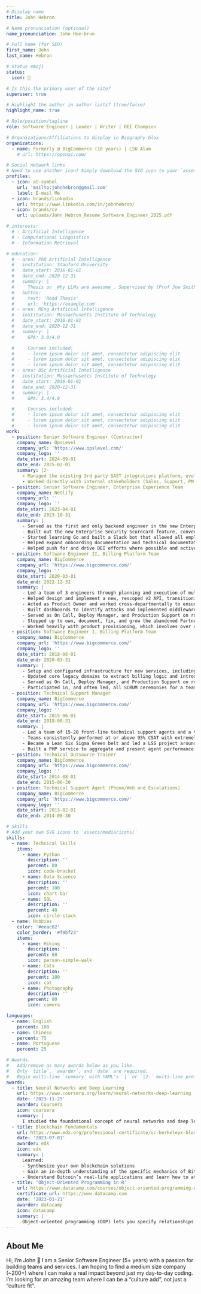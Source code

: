 ```yaml
---
# Display name
title: John Hebron

# Name pronunciation (optional)
name_pronunciation: John Hee-brun

# Full name (for SEO)
first_name: John
last_name: Hebron

# Status emoji
status:
  icon: 🌈

# Is this the primary user of the site?
superuser: true

# Highlight the author in author lists? (true/false)
highlight_name: true

# Role/position/tagline
role: Software Engineer | Leader | Writer | DEI Champion

# Organizations/Affiliations to display in Biography blox
organizations:
  - name: Formerly @ BigCommerce (10 years) | LSU Alum
    # url: https://openai.com/

# Social network links
# Need to use another icon? Simply download the SVG icon to your `assets/media/icons/` folder.
profiles:
  - icon: at-symbol
    url: 'mailto:johnhebron@gmail.com'
    label: E-mail Me
  - icon: brands/linkedin
    url: https://www.linkedin.com/in/johnhebron/
  - icon: brands/cv
    url: uploads/John_Hebron_Resume_Software_Engineer_2025.pdf

# interests:
  # - Artificial Intelligence
  # - Computational Linguistics
  # - Information Retrieval

# education:
  # - area: PhD Artificial Intelligence
  #   institution: Stanford University
  #   date_start: 2016-01-01
  #   date_end: 2020-12-31
  #   summary: |
  #     Thesis on _Why LLMs are awesome_. Supervised by [Prof Joe Smith](https://example.com). Presented papers at 5 IEEE conferences with the contributions being published in 2 Springer journals.
  #   button:
  #     text: 'Read Thesis'
  #     url: 'https://example.com'
  # - area: MEng Artificial Intelligence
  #   institution: Massachusetts Institute of Technology
  #   date_start: 2016-01-01
  #   date_end: 2020-12-31
  #   summary: |
  #     GPA: 3.8/4.0

  #     Courses included:
  #     - lorem ipsum dolor sit amet, consectetur adipiscing elit
  #     - lorem ipsum dolor sit amet, consectetur adipiscing elit
  #     - lorem ipsum dolor sit amet, consectetur adipiscing elit
  # - area: BSc Artificial Intelligence
  #   institution: Massachusetts Institute of Technology
  #   date_start: 2016-01-01
  #   date_end: 2020-12-31
  #   summary: |
  #     GPA: 3.4/4.0

  #     Courses included:
  #     - lorem ipsum dolor sit amet, consectetur adipiscing elit
  #     - lorem ipsum dolor sit amet, consectetur adipiscing elit
  #     - lorem ipsum dolor sit amet, consectetur adipiscing elit
work:
  - position: Senior Software Engineer (Contractor)
    company_name: OpsLevel
    company_url: 'https://www.opslevel.com/'
    company_logo: ''
    date_start: 2024-09-01
    date_end: 2025-02-01
    summary: |2-
      - Managed the existing 3rd party SAST integrations platform, evolved the new ETL framework for security integrations, and delivered 3 new 3rd party integrations
      - Worked directly with internal stakeholders (Sales, Support, PM, Ops) and external stakeholders (customers, vendors, 3rd party providers) to refine customer needs and enhance/build new integrations
  - position: Senior Software Engineer, Enterprise Experience Team
    company_name: Netlify
    company_url: ''
    company_logo: ''
    date_start: 2023-04-01
    date_end: 2023-10-31
    summary: |
      - Served as the first and only backend engineer in the new Enterprise Experience domain, supporting a team of 3 frontend engineers.
      - Built out the new Enterprise Security Scorecard feature, converting the proof of concept and product requirements into an RFC, incorporating external feedback, and scaffolding the API within our Rails API monolith.
      - Started learning Go and built a Slack bot that allowed all employees to look up key customer data, create test accounts, and make automated system changes without having to have direct access to our Production environment.
      - Helped expand onboarding documentation and technical documentation around the Netlify codebases to help others ramp quicker and more efficiently.
      - Helped push for and drive DEI efforts where possible and actively participated in company culture channels and activities.
  - position: Software Engineer II, Billing Platform Team
    company_name: BigCommerce
    company_url: 'https://www.bigcommerce.com/'
    company_logo: ''
    date_start: 2020-03-01
    date_end: 2022-12-31
    summary: |
      - Led a team of 3 engineers through planning and execution of multiple new features to allow “private labeling” for resellers and enabled numerous +$1M partnerships
      - Helped design and implement a new, rescoped v2 API, transitioning from REST to RPC, allowing the company to resell services with any frontend
      - Acted as Product Owner and worked cross-departmentally to ensure project success
      - Built dashboards to identify attacks and implemented middleware to stop or throttle tens of thousands of requests per minute at peak
      - Served as On Call, Deploy Manager, and Production Support on rotation and developed internal, customer-friendly docs which reduced our weekly contacts by well over half
      - Stepped up to own, document, fix, and grow the abandoned Partner APIs after a shift in company vision and priority made them a focus for company performance and success in 2021
      - Worked heavily with product provisioning, which involves over 4 core systems and numerous secondary systems and libraries, spanning Ruby, PHP, Scala, and NodeJS services
  - position: Software Engineer I, Billing Platform Team
    company_name: BigCommerce
    company_url: 'https://www.bigcommerce.com/'
    company_logo: ''
    date_start: 2018-08-01
    date_end: 2020-03-31
    summary: |
      - Setup and configured infrastructure for new services, including containerization, configuration of MySQL, Redis/Resque, RabbitMQ/Protorabbit, CircleCI, and deployment to GCS, AWS, and Heroku
      - Updated core legacy domains to extract billing logic and introduce new flexibility which empowered the pricing decisions that ultimately grew the company through IPO
      - Served as On Call, Deploy Manager, and Production Support on rotation
      - Participated in, and often led, all SCRUM ceremonies for a team of ~15 and was a top contributor to the internal knowledge base
  - position: Technical Support Manager
    company_name: BigCommerce
    company_url: 'https://www.bigcommerce.com/'
    company_logo: ''
    date_start: 2015-06-01
    date_end: 2018-08-31
    summary: |
      - Led a team of 15-20 front-line technical support agents and a team of 5 technical support leads
      - Teams consistently performed at or above 95% CSAT with extremely low rates of escalation
      - Became a Lean Six Sigma Green belt and led a LSS project around reducing agent call times
      - Built a PHP service to aggregate and present agent performance metrics, causing an immediate and sustained jump in CSAT
  - position: Technical Outsource Trainer
    company_name: BigCommerce
    company_url: 'https://www.bigcommerce.com/'
    company_logo: ''
    date_start: 2014-08-01
    date_end: 2015-06-30
  - position: Technical Support Agent (Phone/Web and Escalations)
    company_name: BigCommerce
    company_url: 'https://www.bigcommerce.com/'
    company_logo: ''
    date_start: 2013-02-01
    date_end: 2014-08-30

# Skills
# Add your own SVG icons to `assets/media/icons/`
skills:
  - name: Technical Skills
    items:
      - name: Python
        description: ''
        percent: 80
        icon: code-bracket
      - name: Data Science
        description: ''
        percent: 100
        icon: chart-bar
      - name: SQL
        description: ''
        percent: 40
        icon: circle-stack
  - name: Hobbies
    color: '#eeac02'
    color_border: '#f0bf23'
    items:
      - name: Hiking
        description: ''
        percent: 60
        icon: person-simple-walk
      - name: Cats
        description: ''
        percent: 100
        icon: cat
      - name: Photography
        description: ''
        percent: 80
        icon: camera

languages:
  - name: English
    percent: 100
  - name: Chinese
    percent: 75
  - name: Portuguese
    percent: 25

# Awards.
#   Add/remove as many awards below as you like.
#   Only `title`, `awarder`, and `date` are required.
#   Begin multi-line `summary` with YAML's `|` or `|2-` multi-line prefix and indent 2 spaces below.
awards:
  - title: Neural Networks and Deep Learning
    url: https://www.coursera.org/learn/neural-networks-deep-learning
    date: '2023-11-25'
    awarder: Coursera
    icon: coursera
    summary: |
      I studied the foundational concept of neural networks and deep learning. By the end, I was familiar with the significant technological trends driving the rise of deep learning; build, train, and apply fully connected deep neural networks; implement efficient (vectorized) neural networks; identify key parameters in a neural network’s architecture; and apply deep learning to your own applications.
  - title: Blockchain Fundamentals
    url: https://www.edx.org/professional-certificate/uc-berkeleyx-blockchain-fundamentals
    date: '2023-07-01'
    awarder: edX
    icon: edx
    summary: |
      Learned:
      - Synthesize your own blockchain solutions
      - Gain an in-depth understanding of the specific mechanics of Bitcoin
      - Understand Bitcoin’s real-life applications and learn how to attack and destroy Bitcoin, Ethereum, smart contracts and Dapps, and alternatives to Bitcoin’s Proof-of-Work consensus algorithm
  - title: 'Object-Oriented Programming in R'
    url: https://www.datacamp.com/courses/object-oriented-programming-with-s3-and-r6-in-r
    certificate_url: https://www.datacamp.com
    date: '2023-01-21'
    awarder: datacamp
    icon: datacamp
    summary: |
      Object-oriented programming (OOP) lets you specify relationships between functions and the objects that they can act on, helping you manage complexity in your code. This is an intermediate level course, providing an introduction to OOP, using the S3 and R6 systems. S3 is a great day-to-day R programming tool that simplifies some of the functions that you write. R6 is especially useful for industry-specific analyses, working with web APIs, and building GUIs.
---
```


## About Me

Hi, I’m John 👋 I am a Senior Software Engineer (5+ years) with a passion for building teams and services. I am hoping to find a medium size company (~200+) where I can make a real impact beyond just my day-to-day coding. I’m looking for an amazing team where I can be a “culture add”, not just a “culture fit”.
